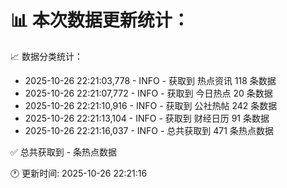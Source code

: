 📊 本次数据更新统计：
==========================

📈 数据分类统计：
- 2025-10-26 22:21:03,778 - INFO - 获取到 热点资讯 118 条数据
- 2025-10-26 22:21:07,772 - INFO - 获取到 今日热点 20 条数据
- 2025-10-26 22:21:10,916 - INFO - 获取到 公社热帖 242 条数据
- 2025-10-26 22:21:13,104 - INFO - 获取到 财经日历 91 条数据
- 2025-10-26 22:21:16,037 - INFO - 总共获取到 471 条热点数据

✅ 总共获取到 - 条热点数据

🕐 更新时间: 2025-10-26 22:21:16
